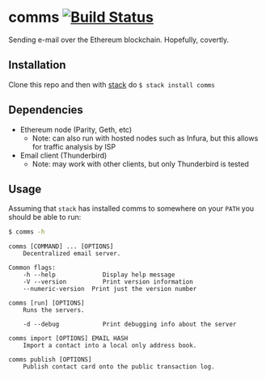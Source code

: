 # comms [![Build Status](https://api.travis-ci.org/aputlock/comms.svg?branch=master)](https://travis-ci.org/aputlock/comms)
Sending e-mail over the Ethereum blockchain. Hopefully, covertly.
## Installation
Clone this repo and then with [stack](https://www.haskellstack.org/) do ```$ stack install comms```

## Dependencies
- Ethereum node (Parity, Geth, etc)
	- Note: can also run with hosted nodes such as Infura, but this allows for traffic analysis by ISP
- Email client (Thunderbird)
    - Note: may work with other clients, but only Thunderbird is tested

## Usage

Assuming that `stack` has installed comms to somewhere on your `PATH` you should
be able to run:
```sh
$ comms -h
```

    comms [COMMAND] ... [OPTIONS]
    	Decentralized email server.

	Common flags:
    	-h --help             Display help message
        -V --version          Print version information
        --numeric-version  Print just the version number

	comms [run] [OPTIONS]
  		Runs the servers.

  		-d --debug            Print debugging info about the server

	comms import [OPTIONS] EMAIL HASH
  		Import a contact into a local only address book.

	comms publish [OPTIONS]
  		Publish contact card onto the public transaction log.
